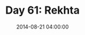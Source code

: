 ---
permalink: /jekyll/update/2014/08/21/day61
redirect_to: http://arounddh.elotroalex.com/jekyll/update/2014/08/21/day61
layout: post
title:  "Day 61: Rekhta"
date:   2014-08-21 04:00:00
categories: jekyll update
---